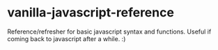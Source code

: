 # vanilla-javascript-reference
Reference/refresher for basic javascript syntax and functions. Useful if coming back to javascript after a while. :)
